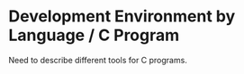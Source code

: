 # Development Environment by Language / C Program

Need to describe different tools for C programs.

